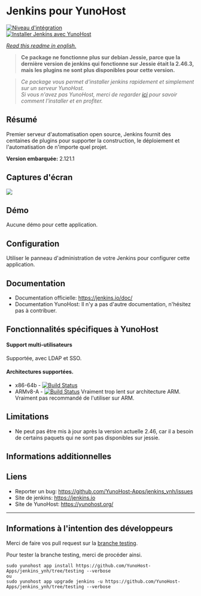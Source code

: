 # Jenkins pour YunoHost

[![Niveau d'intégration](https://dash.yunohost.org/integration/jenkins.svg)](https://dash.yunohost.org/appci/app/jenkins)  
[![Installer Jenkins avec YunoHost](https://install-app.yunohost.org/install-with-yunohost.png)](https://install-app.yunohost.org/?app=jenkins)

*[Read this readme in english.](./README.md)*

> **Ce package ne fonctionne plus sur debian Jessie, parce que la dernière version de jenkins qui fonctionne sur Jessie était la 2.46.3, mais les plugins ne sont plus disponibles pour cette version.**

> *Ce package vous permet d'installer jenkins rapidement et simplement sur un serveur YunoHost.  
Si vous n'avez pas YunoHost, merci de regarder [ici](https://yunohost.org/#/install_fr) pour savoir comment l'installer et en profiter.*

## Résumé
Premier serveur d'automatisation open source, Jenkins fournit des centaines de plugins pour supporter la construction, le déploiement et l'automatisation de n'importe quel projet.

**Version embarquée:** 2.121.1

## Captures d'écran

![](https://crudelis.fr/lutim/w8DlycXB.png)

## Démo

Aucune démo pour cette application.

## Configuration

Utiliser le panneau d'administration de votre Jenkins pour configurer cette application.

## Documentation

 * Documentation officielle: https://jenkins.io/doc/
 * Documentation YunoHost: Il n'y a pas d'autre documentation, n'hésitez pas à contribuer.

## Fonctionnalités spécifiques à YunoHost

#### Support multi-utilisateurs

Supportée, avec LDAP et SSO.

#### Architectures supportées.

* x86-64b - [![Build Status](https://ci-apps.yunohost.org/jenkins/job/jenkins%20(Community)/badge/icon)](https://ci-apps.yunohost.org/jenkins/job/jenkins%20(Community)/)
* ARMv8-A - [![Build Status](https://ci-apps-arm.yunohost.org/jenkins/job/jenkins%20(Community)%20(%7EARM%7E)/badge/icon)](https://ci-apps-arm.yunohost.org/jenkins/job/jenkins%20(Community)%20(%7EARM%7E)/) Vraiment trop lent sur architecture ARM. Vraiment pas recommandé de l'utiliser sur ARM.

## Limitations

* Ne peut pas être mis à jour après la version actuelle 2.46, car il a besoin de certains paquets qui ne sont pas disponibles sur jessie.

## Informations additionnelles

## Liens

 * Reporter un bug: https://github.com/YunoHost-Apps/jenkins_ynh/issues
 * Site de jenkins: https://jenkins.io
 * Site de YunoHost: https://yunohost.org/

---

Informations à l'intention des développeurs
----------------

Merci de faire vos pull request sur la [branche testing](https://github.com/YunoHost-Apps/jenkins_ynh/tree/testing).

Pour tester la branche testing, merci de procéder ainsi.
```
sudo yunohost app install https://github.com/YunoHost-Apps/jenkins_ynh/tree/testing --verbose
ou
sudo yunohost app upgrade jenkins -u https://github.com/YunoHost-Apps/jenkins_ynh/tree/testing --verbose
```

